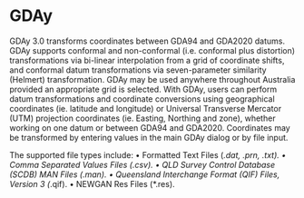 # GDAy
GDAy 3.0 transforms coordinates between GDA94 and GDA2020 datums. GDAy supports conformal and non-conformal (i.e. conformal plus distortion) transformations via bi-linear interpolation from a grid of coordinate shifts, and conformal datum transformations via seven-parameter similarity (Helmert) transformation. GDAy may be used anywhere throughout Australia provided an appropriate grid is selected.
With GDAy, users can perform datum transformations and coordinate conversions using geographical coordinates (ie. latitude and longitude) or Universal Transverse Mercator (UTM) projection coordinates (ie. Easting, Northing and zone), whether working on one datum or between GDA94 and GDA2020. Coordinates may be transformed by entering values in the main GDAy dialog or by file input. 

The supported file types include:
•	Formatted Text Files  (*.dat, *.prn, *.txt).
•	Comma Separated Values Files  (*.csv).
•	QLD Survey Control Database (SCDB) MAN Files  (*.man).
•	Queensland Interchange Format (QIF) Files, Version 3  (*.qif).
•	NEWGAN Res Files  (*.res).

